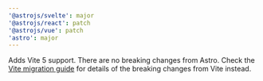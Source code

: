 ```yaml
---
'@astrojs/svelte': major
'@astrojs/react': patch
'@astrojs/vue': patch
'astro': major
---
```


Adds Vite 5 support. There are no breaking changes from Astro. Check the [Vite migration guide](https://vitejs.dev/guide/migration.html) for details of the breaking changes from Vite instead.
